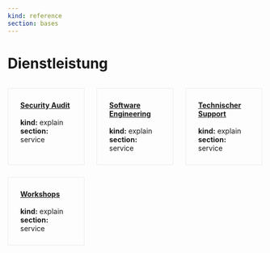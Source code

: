 ```yaml
---
kind: reference
section: bases
---
```


# Dienstleistung

<div style="display: grid; grid-template-columns: repeat(3, 1fr); gap: 1.5rem; margin: 2rem 0;">
  <div style="border: 1px solid #eaecef; padding: 1.5rem;">
    <strong><a href="Security Audit.html">Security Audit</a></strong><br/><br/>
    <strong>kind:</strong> explain<br/>
    <strong>section:</strong> service<br/>
  </div>
  <div style="border: 1px solid #eaecef; padding: 1.5rem;">
    <strong><a href="Software Engineering.html">Software Engineering</a></strong><br/><br/>
    <strong>kind:</strong> explain<br/>
    <strong>section:</strong> service<br/>
  </div>
  <div style="border: 1px solid #eaecef; padding: 1.5rem;">
    <strong><a href="Technischer Support.html">Technischer Support</a></strong><br/><br/>
    <strong>kind:</strong> explain<br/>
    <strong>section:</strong> service<br/>
  </div>
  <div style="border: 1px solid #eaecef; padding: 1.5rem;">
    <strong><a href="Workshops.html">Workshops</a></strong><br/><br/>
    <strong>kind:</strong> explain<br/>
    <strong>section:</strong> service<br/>
  </div>
</div>

